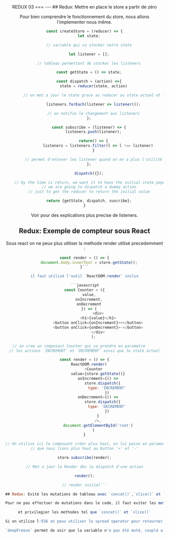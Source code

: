 <center/>REDUX 03
===
---
## Redux: Mettre en place le store a partir de zéro

Pour bien comprendre le fonctionnement du store, nous allons l'implementer nous même.

```javascript
const createStore = (reducer) => {
	let state;

	// variable qui va stocker notre state

	let listener = [];

	// tableau permettant de stocker les listeners

	const getState = () => state;

	const dispatch = (action) =>{
		state = reducer(state, action)

		// on met a jour le state grace au reducer au state actuel et l'action envoyé

		listeners.forEach(listener => listener());

		// on notifie le changement aux listeners
	};

	const subscribe = (listener) => {
		listeners.push(listener);

		return() => {
			listeners = listeners.filter(l => l !== listener)
		}

		// permet d'enlever les listener quand on en a plus l'utilité
	};

	dispatch({});

	// by the time is return, we want it to have the initial state populated,
	// we are going to dispatch a dummy action
	// just to get the reducer to return the initial value

	return {getState, dispatch, suscribe};
}
```
Voir pour des explications plus precise de listeners.

## Redux: Exemple de compteur sous React

Sous react on ne peux plus utiliser la methode render utilisé precedemment :

```javascript
const render = () => {
	document.body.innerText = store.getState();
}```

il faut utilisé l'outil `ReactDOM.render` inclus

```javascript
const Counter = ({
	value,
	onIncrement,
	onDecrement
	}) => (
			<div>
			<h1>{value}</h1>
			<button onClick={onIncrement}>+</button>
			<button onClick={onDecrement}>-</button>
			</div>
		);

// on cree un composant Counter qui va prendre en parametre 	
// les actions `INCREMENT` et `DECREMENT` ainsi que le state actuel

const render = () => {
	ReactDOM.render(
		<Counter
			value={store.getState()}
			onIncrement={() =>
				store.dispatch({
					type: 'INCREMENT'
					})
			onDecrement={() =>
				store.dispatch({
					type: 'DECREMENT'
					})
			}
			/>,
			document.getElementById('root')
		)
}

// On utilise ici le composant créer plus haut, on lui passe en parametre l'etat actuel du state, ainsi que les deux actions
// que nous lions plus haut au button '+' et '-'

store.subscribe(render);

// Met a jour le Render dès le dispatch d'une action

render();

// render initial```

## Redux: Evité les mutations de tableau avec `concat()`,`slice()` et `...spread`

Pour ne pas effectuer de mutations dans le code, il faut eviter les methode `push()` et `splice()`,

et privilegier les methodes tel que `concat()` et `slice()`

Si on utilise l'ES6 on peux utiliser le spread operator pour retourner une nouvelle reference de l'objet.

`deepFreeze` permet de voir que la variable n'a pas été muté, couplé a expect cela permet d'effectuer des test
